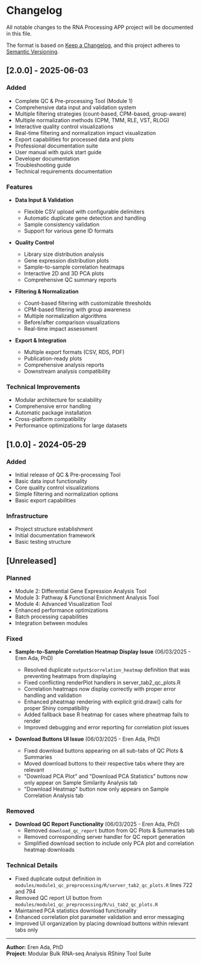 # Changelog

All notable changes to the RNA Processing APP project will be documented in this file.

The format is based on [Keep a Changelog](https://keepachangelog.com/en/1.0.0/),
and this project adheres to [Semantic Versioning](https://semver.org/spec/v2.0.0.html).

## [2.0.0] - 2025-06-03

### Added
- Complete QC & Pre-processing Tool (Module 1)
- Comprehensive data input and validation system
- Multiple filtering strategies (count-based, CPM-based, group-aware)
- Multiple normalization methods (CPM, TMM, RLE, VST, RLOG)
- Interactive quality control visualizations
- Real-time filtering and normalization impact visualization
- Export capabilities for processed data and plots
- Professional documentation suite
- User manual with quick start guide
- Developer documentation
- Troubleshooting guide
- Technical requirements documentation

### Features
- **Data Input & Validation**
  - Flexible CSV upload with configurable delimiters
  - Automatic duplicate gene detection and handling
  - Sample consistency validation
  - Support for various gene ID formats

- **Quality Control**
  - Library size distribution analysis
  - Gene expression distribution plots
  - Sample-to-sample correlation heatmaps
  - Interactive 2D and 3D PCA plots
  - Comprehensive QC summary reports

- **Filtering & Normalization**
  - Count-based filtering with customizable thresholds
  - CPM-based filtering with group awareness
  - Multiple normalization algorithms
  - Before/after comparison visualizations
  - Real-time impact assessment

- **Export & Integration**
  - Multiple export formats (CSV, RDS, PDF)
  - Publication-ready plots
  - Comprehensive analysis reports
  - Downstream analysis compatibility

### Technical Improvements
- Modular architecture for scalability
- Comprehensive error handling
- Automatic package installation
- Cross-platform compatibility
- Performance optimizations for large datasets

## [1.0.0] - 2024-05-29

### Added
- Initial release of QC & Pre-processing Tool
- Basic data input functionality
- Core quality control visualizations
- Simple filtering and normalization options
- Basic export capabilities

### Infrastructure
- Project structure establishment
- Initial documentation framework
- Basic testing structure

## [Unreleased]

### Planned
- Module 2: Differential Gene Expression Analysis Tool
- Module 3: Pathway & Functional Enrichment Analysis Tool
- Module 4: Advanced Visualization Tool
- Enhanced performance optimizations
- Batch processing capabilities
- Integration between modules

### Fixed
- **Sample-to-Sample Correlation Heatmap Display Issue** (06/03/2025 - Eren Ada, PhD)
  - Resolved duplicate `output$correlation_heatmap` definition that was preventing heatmaps from displaying
  - Fixed conflicting renderPlot handlers in server_tab2_qc_plots.R
  - Correlation heatmaps now display correctly with proper error handling and validation
  - Enhanced pheatmap rendering with explicit grid.draw() calls for proper Shiny compatibility
  - Added fallback base R heatmap for cases where pheatmap fails to render
  - Improved debugging and error reporting for correlation plot issues

- **Download Buttons UI Issue** (06/03/2025 - Eren Ada, PhD)
  - Fixed download buttons appearing on all sub-tabs of QC Plots & Summaries
  - Moved download buttons to their respective tabs where they are relevant
  - "Download PCA Plot" and "Download PCA Statistics" buttons now only appear on Sample Similarity Analysis tab
  - "Download Heatmap" button now only appears on Sample Correlation Analysis tab

### Removed
- **Download QC Report Functionality** (06/03/2025 - Eren Ada, PhD)
  - Removed `download_qc_report` button from QC Plots & Summaries tab
  - Removed corresponding server handler for QC report generation
  - Simplified download section to include only PCA plot and correlation heatmap downloads

### Technical Details
- Fixed duplicate output definition in `modules/module1_qc_preprocessing/R/server_tab2_qc_plots.R` lines 722 and 794
- Removed QC report UI button from `modules/module1_qc_preprocessing/R/ui_tab2_qc_plots.R`
- Maintained PCA statistics download functionality
- Enhanced correlation plot parameter validation and error messaging
- Improved UI organization by placing download buttons within relevant tabs only

---

**Author:** Eren Ada, PhD  
**Project:** Modular Bulk RNA-seq Analysis RShiny Tool Suite 
